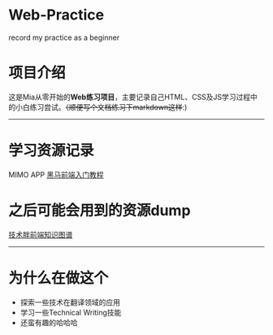 # Web-Practice
record my practice as a beginner
# 项目介绍 #
这是Mia从零开始的**Web练习项目**，主要记录自己HTML、CSS及JS学习过程中的小白练习尝试。~~（顺便写个文档练习下markdown这样~~:)
***
# 学习资源记录 #
MIMO APP 
[黑马前端入门教程](https://www.bilibili.com/video/BV1Kg411T7t9?p=22)

# 之后可能会用到的资源dump #
[技术胖前端知识图谱](https://gitee.com/jishupang/web_atlas)
***
# 为什么在做这个 #
+ 探索一些技术在翻译领域的应用
+ 学习一些Technical Writing技能
+ 还蛮有趣的哈哈哈
